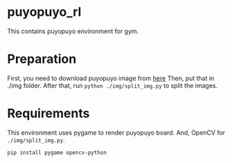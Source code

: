 # puyopuyo_rl
This contains puyopuyo environment for gym.

# Preparation
First, you need to download  puyopuyo image from [here](https://puyo-camp.jp/posts/157768)
Then, put that in ./img folder. After that, run `python ./img/split_img.py` to split the images.

# Requirements
This environment uses pygame to render puyopuyo board.
And, OpenCV for `./img/split_img.py`.
```
pip install pygame opencv-python
```

